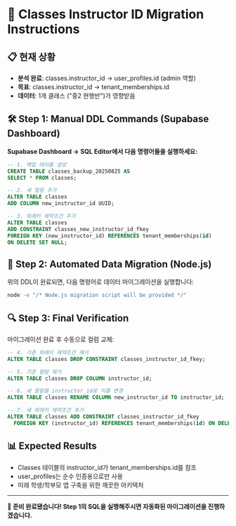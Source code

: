 # 🚀 Classes Instructor ID Migration Instructions

## 📋 현재 상황
- **분석 완료**: classes.instructor_id → user_profiles.id (admin 역할)
- **목표**: classes.instructor_id → tenant_memberships.id
- **데이터**: 1개 클래스 ("중2 현행반")가 영향받음

## 🛠️ **Step 1: Manual DDL Commands (Supabase Dashboard)**

**Supabase Dashboard → SQL Editor에서 다음 명령어들을 실행하세요:**

```sql
-- 1. 백업 테이블 생성
CREATE TABLE classes_backup_20250825 AS 
SELECT * FROM classes;

-- 2. 새 컬럼 추가
ALTER TABLE classes 
ADD COLUMN new_instructor_id UUID;

-- 3. 외래키 제약조건 추가
ALTER TABLE classes 
ADD CONSTRAINT classes_new_instructor_id_fkey 
FOREIGN KEY (new_instructor_id) REFERENCES tenant_memberships(id)
ON DELETE SET NULL;
```

## 🤖 **Step 2: Automated Data Migration (Node.js)**

위의 DDL이 완료되면, 다음 명령어로 데이터 마이그레이션을 실행합니다:

```bash
node -e "/* Node.js migration script will be provided */"
```

## 🔍 **Step 3: Final Verification**

마이그레이션 완료 후 수동으로 컬럼 교체:

```sql
-- 4. 기존 외래키 제약조건 제거
ALTER TABLE classes DROP CONSTRAINT classes_instructor_id_fkey;

-- 5. 기존 컬럼 제거
ALTER TABLE classes DROP COLUMN instructor_id;

-- 6. 새 컬럼을 instructor_id로 이름 변경
ALTER TABLE classes RENAME COLUMN new_instructor_id TO instructor_id;

-- 7. 새 외래키 제약조건 추가
ALTER TABLE classes ADD CONSTRAINT classes_instructor_id_fkey 
  FOREIGN KEY (instructor_id) REFERENCES tenant_memberships(id) ON DELETE SET NULL;
```

## 📊 **Expected Results**

- Classes 테이블의 instructor_id가 tenant_memberships.id를 참조
- user_profiles는 순수 인증용으로만 사용
- 미래 학생/학부모 앱 구축을 위한 깨끗한 아키텍처

---

**🎯 준비 완료됐습니다! Step 1의 SQL을 실행해주시면 자동화된 마이그레이션을 진행하겠습니다.**